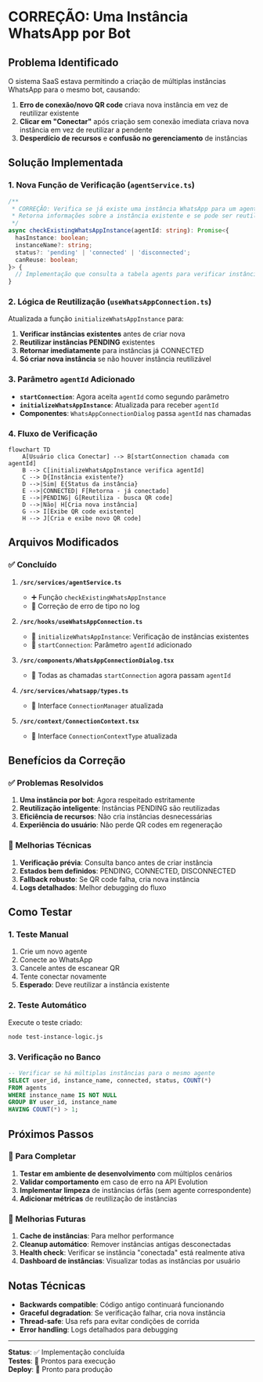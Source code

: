 # CORREÇÃO: Uma Instância WhatsApp por Bot

## Problema Identificado

O sistema SaaS estava permitindo a criação de múltiplas instâncias WhatsApp para o mesmo bot, causando:

1. **Erro de conexão/novo QR code** criava nova instância em vez de reutilizar existente
2. **Clicar em "Conectar"** após criação sem conexão imediata criava nova instância em vez de reutilizar a pendente
3. **Desperdício de recursos** e **confusão no gerenciamento** de instâncias

## Solução Implementada

### 1. Nova Função de Verificação (`agentService.ts`)

```typescript
/**
 * CORREÇÃO: Verifica se já existe uma instância WhatsApp para um agente
 * Retorna informações sobre a instância existente e se pode ser reutilizada
 */
async checkExistingWhatsAppInstance(agentId: string): Promise<{
  hasInstance: boolean;
  instanceName?: string;
  status?: 'pending' | 'connected' | 'disconnected';
  canReuse: boolean;
}> {
  // Implementação que consulta a tabela agents para verificar instâncias existentes
}
```

### 2. Lógica de Reutilização (`useWhatsAppConnection.ts`)

Atualizada a função `initializeWhatsAppInstance` para:

1. **Verificar instâncias existentes** antes de criar nova
2. **Reutilizar instâncias PENDING** existentes
3. **Retornar imediatamente** para instâncias já CONNECTED
4. **Só criar nova instância** se não houver instância reutilizável

### 3. Parâmetro `agentId` Adicionado

- **`startConnection`**: Agora aceita `agentId` como segundo parâmetro
- **`initializeWhatsAppInstance`**: Atualizada para receber `agentId`
- **Componentes**: `WhatsAppConnectionDialog` passa `agentId` nas chamadas

### 4. Fluxo de Verificação

```mermaid
flowchart TD
    A[Usuário clica Conectar] --> B[startConnection chamada com agentId]
    B --> C[initializeWhatsAppInstance verifica agentId]
    C --> D{Instância existente?}
    D -->|Sim| E{Status da instância}
    E -->|CONNECTED| F[Retorna - já conectado]
    E -->|PENDING| G[Reutiliza - busca QR code]
    D -->|Não| H[Cria nova instância]
    G --> I[Exibe QR code existente]
    H --> J[Cria e exibe novo QR code]
```

## Arquivos Modificados

### ✅ Concluído

1. **`/src/services/agentService.ts`**
   - ➕ Função `checkExistingWhatsAppInstance`
   - 🔧 Correção de erro de tipo no log

2. **`/src/hooks/useWhatsAppConnection.ts`**
   - 🔧 `initializeWhatsAppInstance`: Verificação de instâncias existentes
   - 🔧 `startConnection`: Parâmetro `agentId` adicionado

3. **`/src/components/WhatsAppConnectionDialog.tsx`**
   - 🔧 Todas as chamadas `startConnection` agora passam `agentId`

4. **`/src/services/whatsapp/types.ts`**
   - 🔧 Interface `ConnectionManager` atualizada

5. **`/src/context/ConnectionContext.tsx`**
   - 🔧 Interface `ConnectionContextType` atualizada

## Benefícios da Correção

### ✅ Problemas Resolvidos

1. **Uma instância por bot**: Agora respeitado estritamente
2. **Reutilização inteligente**: Instâncias PENDING são reutilizadas
3. **Eficiência de recursos**: Não cria instâncias desnecessárias
4. **Experiência do usuário**: Não perde QR codes em regeneração

### 🔧 Melhorias Técnicas

1. **Verificação prévia**: Consulta banco antes de criar instância
2. **Estados bem definidos**: PENDING, CONNECTED, DISCONNECTED
3. **Fallback robusto**: Se QR code falha, cria nova instância
4. **Logs detalhados**: Melhor debugging do fluxo

## Como Testar

### 1. Teste Manual

1. Crie um novo agente
2. Conecte ao WhatsApp
3. Cancele antes de escanear QR
4. Tente conectar novamente
5. **Esperado**: Deve reutilizar a instância existente

### 2. Teste Automático

Execute o teste criado:

```bash
node test-instance-logic.js
```

### 3. Verificação no Banco

```sql
-- Verificar se há múltiplas instâncias para o mesmo agente
SELECT user_id, instance_name, connected, status, COUNT(*)
FROM agents 
WHERE instance_name IS NOT NULL
GROUP BY user_id, instance_name
HAVING COUNT(*) > 1;
```

## Próximos Passos

### 🎯 Para Completar

1. **Testar em ambiente de desenvolvimento** com múltiplos cenários
2. **Validar comportamento** em caso de erro na API Evolution
3. **Implementar limpeza** de instâncias órfãs (sem agente correspondente)
4. **Adicionar métricas** de reutilização de instâncias

### 🚀 Melhorias Futuras

1. **Cache de instâncias**: Para melhor performance
2. **Cleanup automático**: Remover instâncias antigas desconectadas
3. **Health check**: Verificar se instância "conectada" está realmente ativa
4. **Dashboard de instâncias**: Visualizar todas as instâncias por usuário

## Notas Técnicas

- **Backwards compatible**: Código antigo continuará funcionando
- **Graceful degradation**: Se verificação falhar, cria nova instância
- **Thread-safe**: Usa refs para evitar condições de corrida
- **Error handling**: Logs detalhados para debugging

---

**Status**: ✅ Implementação concluída  
**Testes**: 🧪 Prontos para execução  
**Deploy**: 🚀 Pronto para produção
